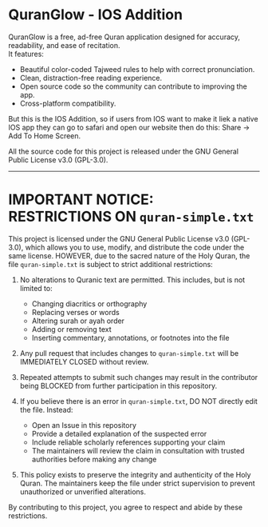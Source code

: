 # QuranGlow - IOS Addition

QuranGlow is a free, ad-free Quran application designed for accuracy, readability, and ease of recitation.  
It features:
- Beautiful color-coded Tajweed rules to help with correct pronunciation.
- Clean, distraction-free reading experience.
- Open source code so the community can contribute to improving the app.
- Cross-platform compatibility.

But this is the IOS Addition, so if users from IOS want to make it liek a native IOS app they can go to safari and open our website then do this: Share -> Add To Home Screen.

All the source code for this project is released under the GNU General Public License v3.0 (GPL-3.0).

---

# IMPORTANT NOTICE: RESTRICTIONS ON `quran-simple.txt`

This project is licensed under the GNU General Public License v3.0 (GPL-3.0), which allows you to use, modify, and distribute the code under the same license. HOWEVER, due to the sacred nature of the Holy Quran, the file `quran-simple.txt` is subject to strict additional restrictions:

1. No alterations to Quranic text are permitted. This includes, but is not limited to:
   - Changing diacritics or orthography
   - Replacing verses or words
   - Altering surah or ayah order
   - Adding or removing text
   - Inserting commentary, annotations, or footnotes into the file

2. Any pull request that includes changes to `quran-simple.txt` will be IMMEDIATELY CLOSED without review.

3. Repeated attempts to submit such changes may result in the contributor being BLOCKED from further participation in this repository.

4. If you believe there is an error in `quran-simple.txt`, DO NOT directly edit the file. Instead:
   - Open an Issue in this repository
   - Provide a detailed explanation of the suspected error
   - Include reliable scholarly references supporting your claim
   - The maintainers will review the claim in consultation with trusted authorities before making any change

5. This policy exists to preserve the integrity and authenticity of the Holy Quran. The maintainers keep the file under strict supervision to prevent unauthorized or unverified alterations.

By contributing to this project, you agree to respect and abide by these restrictions.